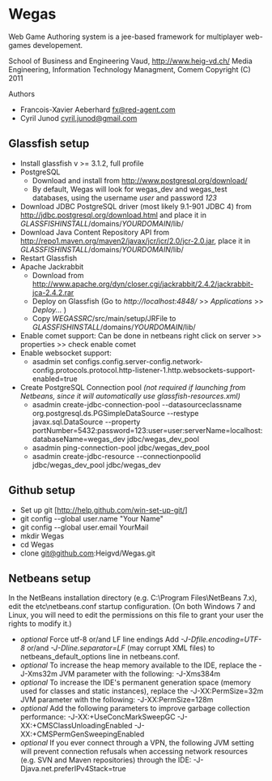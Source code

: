 Wegas
=======================
Web Game Authoring system is a jee-based framework for multiplayer web-games developement.

School of Business and Engineering Vaud, http://www.heig-vd.ch/
Media Engineering, Information Technology Managment, Comem
Copyright (C) 2011

Authors
*   Francois-Xavier Aeberhard fx@red-agent.com
*   Cyril Junod cyril.junod@gmail.com


Glassfish setup
------------------------
*   Install glassfish v >= 3.1.2, full profile
*   PostgreSQL
    - Download and install from http://www.postgresql.org/download/
    - By default, Wegas will look for wegas_dev and wegas_test databases, using the username *user* and password *123*
*   Download JDBC PostgreSQL driver (most likely 9.1-901 JDBC 4) from http://jdbc.postgresql.org/download.html and place it in *GLASSFISHINSTALL*/domains/*YOURDOMAIN*/lib/
*   Download Java Content Repository API from http://repo1.maven.org/maven2/javax/jcr/jcr/2.0/jcr-2.0.jar, place it in *GLASSFISHINSTALL*/domains/*YOURDOMAIN*/lib/
*   Restart Glassfish
*   Apache Jackrabbit
    - Download from http://www.apache.org/dyn/closer.cgi/jackrabbit/2.4.2/jackrabbit-jca-2.4.2.rar
    - Deploy on Glassfish (Go to *http://localhost:4848/* >> *Applications* >> *Deploy...* )
    - Copy *WEGASSRC*/src/main/setup/JRFile to *GLASSFISHINSTALL*/domains/*YOURDOMAIN*/lib/
*   Enable comet support:
    Can be done in netbeans right click on server >> properties >> check enable comet
*   Enable websocket support:
    - asadmin set configs.config.server-config.network-config.protocols.protocol.http-listener-1.http.websockets-support-enabled=true
*   Create PostgreSQL Connection pool
    *(not required if launching from Netbeans, since it will automatically use glassfish-resources.xml)*
    - asadmin create-jdbc-connection-pool --datasourceclassname org.postgresql.ds.PGSimpleDataSource --restype javax.sql.DataSource --property portNumber=5432:password=123:user=user:serverName=localhost:databaseName=wegas_dev jdbc/wegas_dev_pool
    - asadmin ping-connection-pool jdbc/wegas_dev_pool
    - asadmin create-jdbc-resource --connectionpoolid jdbc/wegas_dev_pool jdbc/wegas_dev

Github setup
------------------------
*  Set up git [http://help.github.com/win-set-up-git/]
*  git config --global user.name "Your Name"
*  git config --global user.email YourMail
*  mkdir Wegas
*  cd Wegas
*  clone git@github.com:Heigvd/Wegas.git

Netbeans setup
------------------------
In the NetBeans installation directory (e.g. C:\Program Files\NetBeans 7.x), edit the etc\netbeans.conf startup configuration. (On both Windows 7 and Linux, you will need to edit the permissions on this file to grant your user the rights to modify it.)

*  *optional* Force utf-8 or/and LF line endings
   Add *-J-Dfile.encoding=UTF-8* or/and *-J-Dline.separator=LF* (may corrupt XML files) to netbeans_default_options line in netbeans.conf.
*  *optional* To increase the heap memory available to the IDE, replace the -J-Xms32m JVM parameter with the following:
   -J-Xms384m
*  *optional* To increase the IDE's permanent generation space (memory used for classes and static instances), replace the -J-XX:PermSize=32m JVM parameter with the following:
   -J-XX:PermSize=128m
*  *optional* Add the following parameters to improve garbage collection performance:
   -J-XX:+UseConcMarkSweepGC -J-XX:+CMSClassUnloadingEnabled -J-XX:+CMSPermGenSweepingEnabled
*  *optional* If you ever connect through a VPN, the following JVM setting will prevent connection refusals when accessing network resources (e.g. SVN and Maven repositories) through the IDE:
   -J-Djava.net.preferIPv4Stack=true
